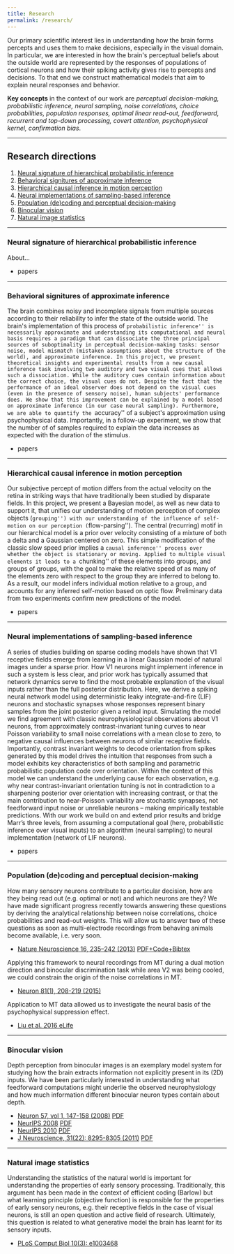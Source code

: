 ```yaml
---
title: Research
permalink: /research/
---
```


Our primary scientific interest lies in understanding how the brain forms percepts and uses them to make decisions, especially in the visual domain. In particular, we are interested in how the brain's perceptual beliefs about the outside world are represented by the responses of populations of cortical neurons and how their spiking activity gives rise to percepts and decisions. To that end we construct mathematical models that aim to explain neural responses and behavior.

**Key concepts** in the context of our work are _perceptual decision-making, probabilistic inference, neural sampling, noise correlations, choice probabilities, population responses, optimal linear read-out, feedforward, recurrent and top-down processing, covert attention, psychophysical kernel, confirmation bias_.

---
## Research directions
1. [Neural signature of hierarchical probabilistic inference](#neural)
2. [Behavioral signitures of approximate inference](#approx)
3. [Hierarchical causal inference in motion perception](#motion)
4. [Neural implementations of sampling-based inference](#sampling)
5. [Population (de)coding and perceptual decision-making](#classic)
6. [Binocular vision](#binvis)
7. [Natural image statistics](#images)

---

<a name="neural"></a>
### Neural signature of hierarchical probabilistic inference

About...
- papers

---

<a name="approx"></a>
### Behavioral signitures of approximate inference

The brain combines noisy and incomplete signals from multiple sources according to their reliability to infer the state of the outside world. The brain's implementation of this process of ``probabilistic inference'' is necessarily approximate and understanding its computational and neural basis requires a paradigm that can dissociate the three principal sources of suboptimality in perceptual decision-making tasks: sensor noise, model mismatch (mistaken assumptions about the structure of the world), and approximate inference. In this project, we present theoretical insights and experimental results from a new causal inference task involving two auditory and two visual cues that allows such a dissociation. While the auditory cues contain information about the correct choice, the visual cues do not. Despite the fact that the performance of an ideal observer does not depend on the visual cues (even in the presence of sensory noise), human subjects' performance does. We show that this improvement can be explained by a model based on approximate inference (in our case neural sampling). Furthermore, we are able to quantify the ``accuracy'' of a subject's approximation using psychophysical data. Importantly, in a follow-up experiment, we show that the number of of samples required to explain the data increases as expected with the duration of the stimulus.
- papers

---

<a name="motion"></a>
### Hierarchical causal inference in motion perception

Our subjective percept of motion differs from the actual velocity on the retina in striking ways that have traditionally been studied by disparate fields. In this project, we present a Bayesian model, as well as new data to support it, that unifies our understanding of motion perception of complex objects (``grouping'') with our understanding of the influence of self-motion on our perception (``flow-parsing'').
The central (recurring) motif in our hierarchical model is a prior over velocity consisting of a mixture of both a delta and a Gaussian centered on zero. This simple modification of the classic slow speed prior implies a ``causal inference'' process over whether the object is stationary or moving. Applied to multiple visual elements it leads to a ``chunking'' of these elements into groups, and groups of groups, with the goal to make the relative speed of as many of the elements zero with respect to the group they are inferred to belong to. As a result, our model infers individual motion relative to a group, and accounts for any inferred self-motion based on optic flow.
Preliminary data from two experiments confirm new predictions of the model.
- papers

---

<a name="sampling"></a>
### Neural implementations of sampling-based inference 

A series of studies building on sparse coding models have shown that V1 receptive fields emerge from learning in a linear Gaussian model of natural images under a sparse prior.  How V1 neurons might implement inference in such a system is less clear, and prior work has typically assumed that network dynamics serve to find the most probable explanation of the visual inputs rather than the full posterior distribution.  Here, we derive a spiking neural network model using deterministic leaky integrate-and-fire (LIF) neurons and stochastic synapses whose responses represent binary samples from the joint posterior given a retinal input.  Simulating the model we find agreement with classic neurophysiological observations about V1 neurons, from approximately contrast-invariant tuning curves to near Poisson variability to small noise correlations with a mean close to zero, to negative causal influences between neurons of similar receptive fields.  Importantly, contrast invariant weights to decode orientation from spikes generated by this model drives the intuition that responses from such a model exhibits key characteristics of both sampling and parametric probabilistic population code over orientation.  Within the context of this model we can understand the underlying cause for each observation, e.g.  why near contrast-invariant orientation tuning is not in contradiction to a sharpening posterior over orientation with increasing contrast, or that the main contribution to near-Poisson variability are stochastic synapses, not feedforward input noise or unreliable neurons – making empirically testable predictions.  With our work we build on and extend prior results and bridge Marr’s three levels, from assuming a computational goal (here, probabilistic inference over visual inputs) to an algorithm (neural sampling) to neural implementation (network of LIF neurons).
- papers

---

<a name="classic"></a>
### Population (de)coding and perceptual decision-making
<!-- ![Population (de)coding and perceptual decision-making img](images/research/population_icon.png "Population (de)coding and perceptual decision-making") -->
How many sensory neurons contribute to a particular decision, how are they being read out (e.g. optimal or not) and which neurons are they? We have made significant progress recently towards answering these questions by deriving the analytical relationship between noise correlations, choice probabilities and read-out weights. This will allow us to answer two of these questions as soon as multi-electrode recordings from behaving animals become available, i.e. very soon.

- [Nature Neuroscience 16, 235–242 (2013)](http://www.nature.com/neuro/journal/v16/n2/full/nn.3309.html) [PDF+Code+Bibtex](http://bethgelab.org/publications/r.+m.+haefner/)

Applying this framework to neural recordings from MT during a dual motion direction and binocular discrimination task while area V2 was being cooled, we could constrain the origin of the noise correlations in MT.

- [Neuron 81(1), 208-219 (2015)](http://www.cell.com/neuron/abstract/S0896-6273(15)00561-9)

Application to MT data allowed us to investigate the neural basis of the psychophysical suppression effect.

- [Liu et al. 2016 eLife]()

---

<a name="binvis"></a>
### Binocular vision
<!-- ![binocular vision img](images/research/bin_vision_icon.png "binocular vision") -->
Depth perception from binocular images is an exemplary model system for studying how the brain extracts information not explicitly present in its (2D) inputs. We have been particularly interested in understanding what feedforward computations might underlie the observed neurophysiology and how much information different binocular neuron types contain about depth.

- [Neuron 57, vol 1, 147-158 (2008)](http://www.cell.com/neuron/abstract/S0896-6273(07)00980-4) [PDF](http://lsr-web.net/Assets/NEIPages/BruceCumming/pdfs/HaefnerCummingNeuron08.pdf)
- [NeurIPS 2008](http://papers.nips.cc/paper/3461-an-improved-estimator-of-variance-explained-in-the-presence-of-noise) [PDF]() 
- [NeurIPS 2010](http://nips.cc/Conferences/2010/Program/event.php?ID=2122) [PDF](http://books.nips.cc/papers/files/nips23/NIPS2010_0590.pdf)
- [J Neuroscience, 31(22): 8295-8305 (2011)](http://www.jneurosci.org/content/31/22/8295) [PDF](http://lsr-web.net/Assets/NEIPages/BruceCumming/pdfs/TanabeHaefnerBGC2011.pdf)

---

<a name="images"></a>
### Natural image statistics
<!-- ![natural image statistics img](images/research/natural_image_stat_icon.png "natural image statistics") -->
Understanding the statistics of the natural world is important for understanding the properties of early sensory processing. Traditionally, this argument has been made in the context of efficient coding (Barlow) but what learning principle (objective function) is responsible for the properties of early sensory neurons, e.g. their receptive fields in the case of visual neurons, is still an open question and active field of research. Ultimately, this question is related to what generative model the brain has learnt for its sensory inputs.

- [PLoS Comput Biol 10(3): e1003468](http://www.ploscompbiol.org/article/info%3Adoi%2F10.1371%2Fjournal.pcbi.1003468)


<!-- commented junk below for copy/paste ease -->

<!--### Probabilistic (causal) inference and neural sampling <a name="neural"></a>-->

<!--In order to draw inferences about the outside world the brain has to combine sensory information with its learnt knowledge about the structure of the external world. How this is implemented in the brain is still unknown. By generating predictions for classic perceptual tasks, we test the hypothesis that the brain performs probabilistic inference, with neural sensory activity representing posterior beliefs in a generative model of the world.-->
<!--
- [Haefner et al. 2016 (Neuron)](http://www.sciencedirect.com/science/article/pii/S0896627316300113)
- [Lange & Haefner 2017 (Curr Opin Neurobiol)](http://www.sciencedirect.com/science/article/pii/S0959438817300442)
- [Lange & Haefner 2020 (biorxiv)](https://www.biorxiv.org/content/10.1101/081661v4)
- [Lange et al. 2020 (biorxiv)](https://www.biorxiv.org/content/10.1101/440321v3)
-->
<!--
Test of model predictions using data from macaque V1.
- [Bondy, Haefner & Cumming 2018 (Nature Neuroscience)](http://www2.bcs.rochester.edu/sites/haefnerlab/files/Bondy_etal_2018.pdf)
---
-->
